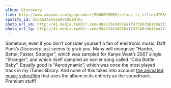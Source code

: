 ```yaml
---
album: Discovery
link: http://www.amazon.com/gp/product/B000059MEK/ref=as_li_tl?ie=UTF8&camp=1789&creative=390957&creativeASIN=B000059MEK&linkCode=as2&tag=besalbintheun-20&linkId=7RUDGWOSYCN7DDRK
spotify_id: 2noRn2Aes5aoNVsU6iWThc
photo_url_sm: http://41.media.tumblr.com/90a72343d076a1f473b0cbb19ba3f2c5/tumblr_nbyv6xhmfw1rsqbe7o1_100.jpg
photo_url_lg: http://41.media.tumblr.com/90a72343d076a1f473b0cbb19ba3f2c5/tumblr_nbyv6xhmfw1rsqbe7o1_400.jpg
---
```

Somehow, even if you don’t consider yourself a fan of electronic music,
Daft Punk’s *Discovery* just seems to grab you. Many will recognize
“Harder, Better, Faster, Stronger”, which was sampled for Kanye West’s
2007 single “Stronger”, and which itself sampled an earlier song called
“Cola Bottle Baby”. Equally good is “Aerodynamic”, which was once the
most played track in my iTunes library. And none of this takes into
account [the animated music
video/film](https://en.wikipedia.org/wiki/Interstella_5555:_The_5tory_of_the_5ecret_5tar_5ystem)
that uses the album in its entirety as the soundtrack. Premium stuff!
